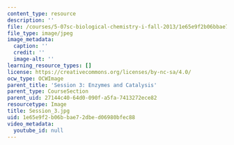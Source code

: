 ```yaml
---
content_type: resource
description: ''
file: /courses/5-07sc-biological-chemistry-i-fall-2013/1e65e9f2b06bbae72dbed06980bfec88_Session_3.jpg
file_type: image/jpeg
image_metadata:
  caption: ''
  credit: ''
  image-alt: ''
learning_resource_types: []
license: https://creativecommons.org/licenses/by-nc-sa/4.0/
ocw_type: OCWImage
parent_title: 'Session 3: Enzymes and Catalysis'
parent_type: CourseSection
parent_uid: 27144c40-64d0-090f-a5fa-7413272ece82
resourcetype: Image
title: Session_3.jpg
uid: 1e65e9f2-b06b-bae7-2dbe-d06980bfec88
video_metadata:
  youtube_id: null
---
```

